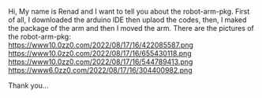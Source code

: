 Hi, My name is Renad and I want to tell you about the robot-arm-pkg. First of all, I downloaded the arduino IDE then uplaod the codes, then, I maked the package of the arm and then I moved the arm.
There are the pictures of the robot-arm-pkg:
https://www10.0zz0.com/2022/08/17/16/422085587.png
https://www10.0zz0.com/2022/08/17/16/655430118.png
https://www10.0zz0.com/2022/08/17/16/544789413.png
https://www6.0zz0.com/2022/08/17/16/304400982.png

Thank you...
